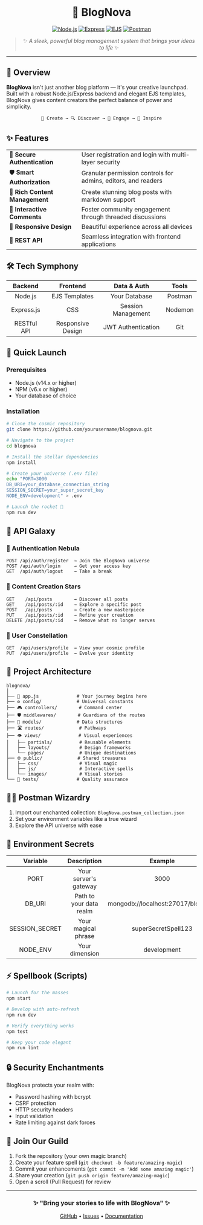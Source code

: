<div align="center">
  
# 🚀 BlogNova

[![Node.js](https://img.shields.io/badge/Node.js-14.x+-339933?style=for-the-badge&logo=node.js&logoColor=white)](https://nodejs.org/)
[![Express](https://img.shields.io/badge/Express-4.x-000000?style=for-the-badge&logo=express&logoColor=white)](https://expressjs.com/)
[![EJS](https://img.shields.io/badge/EJS-3.x-B4CA65?style=for-the-badge&logo=ejs&logoColor=white)](https://ejs.co/)
[![Postman](https://img.shields.io/badge/Postman-FF6C37?style=for-the-badge&logo=postman&logoColor=white)](https://www.postman.com/)

> ✨ *A sleek, powerful blog management system that brings your ideas to life* ✨

</div>

---

## 📌 Overview

**BlogNova** isn't just another blog platform — it's your creative launchpad. Built with a robust Node.js/Express backend and elegant EJS templates, BlogNova gives content creators the perfect balance of power and simplicity.

<div align="center">
  
```
📝 Create → 🔍 Discover → 💬 Engage → 🌟 Inspire
```

</div>

## ✨ Features

<table>
  <tr>
    <td>🔐 <b>Secure Authentication</b></td>
    <td>User registration and login with multi-layer security</td>
  </tr>
  <tr>
    <td>🛡️ <b>Smart Authorization</b></td>
    <td>Granular permission controls for admins, editors, and readers</td>
  </tr>
  <tr>
    <td>📝 <b>Rich Content Management</b></td>
    <td>Create stunning blog posts with markdown support</td>
  </tr>
  <tr>
    <td>💬 <b>Interactive Comments</b></td>
    <td>Foster community engagement through threaded discussions</td>
  </tr>
  <tr>
    <td>📱 <b>Responsive Design</b></td>
    <td>Beautiful experience across all devices</td>
  </tr>
  <tr>
    <td>🔌 <b>REST API</b></td>
    <td>Seamless integration with frontend applications</td>
  </tr>
</table>

## 🛠️ Tech Symphony

<div align="center">
  
| **Backend** | **Frontend** | **Data & Auth** | **Tools** |
|:-----------:|:------------:|:---------------:|:---------:|
| Node.js | EJS Templates | Your Database | Postman |
| Express.js | CSS | Session Management | Nodemon |
| RESTful API | Responsive Design | JWT Authentication | Git |

</div>

## 🚀 Quick Launch

### Prerequisites

- Node.js (v14.x or higher)
- NPM (v6.x or higher)
- Your database of choice

### Installation

```bash
# Clone the cosmic repository
git clone https://github.com/yourusername/blognova.git

# Navigate to the project
cd blognova

# Install the stellar dependencies
npm install

# Create your universe (.env file)
echo "PORT=3000
DB_URI=your_database_connection_string
SESSION_SECRET=your_super_secret_key
NODE_ENV=development" > .env

# Launch the rocket 🚀
npm run dev
```

## 🌟 API Galaxy

### 🔐 Authentication Nebula
```
POST /api/auth/register  → Join the BlogNova universe
POST /api/auth/login     → Get your access key
GET  /api/auth/logout    → Take a break
```

### 📝 Content Creation Stars
```
GET    /api/posts        → Discover all posts
GET    /api/posts/:id    → Explore a specific post
POST   /api/posts        → Create a new masterpiece
PUT    /api/posts/:id    → Refine your creation
DELETE /api/posts/:id    → Remove what no longer serves
```

### 👤 User Constellation
```
GET  /api/users/profile  → View your cosmic profile
PUT  /api/users/profile  → Evolve your identity
```

## 📂 Project Architecture

```
blognova/
│
├── 🏁 app.js              # Your journey begins here
├── ⚙️ config/             # Universal constants
├── 🎮 controllers/        # Command center
├── 🛡️ middlewares/        # Guardians of the routes
├── 💾 models/             # Data structures
├── 🛣️ routes/             # Pathways
├── 👁️ views/              # Visual experiences
│   ├── partials/          # Reusable elements
│   ├── layouts/           # Design frameworks
│   └── pages/             # Unique destinations
├── 🌐 public/             # Shared treasures
│   ├── css/               # Visual magic
│   ├── js/                # Interactive spells
│   └── images/            # Visual stories
└── 🧪 tests/              # Quality assurance
```

## 🧙‍♂️ Postman Wizardry

1. Import our enchanted collection: `BlogNova.postman_collection.json`
2. Set your environment variables like a true wizard
3. Explore the API universe with ease

## 🔮 Environment Secrets

| **Variable** | **Description** | **Example** |
|:------------:|:---------------:|:-----------:|
| PORT | Your server's gateway | 3000 |
| DB_URI | Path to your data realm | mongodb://localhost:27017/blognova |
| SESSION_SECRET | Your magical phrase | superSecretSpell123 |
| NODE_ENV | Your dimension | development |

## ⚡ Spellbook (Scripts)

```bash
# Launch for the masses
npm start

# Develop with auto-refresh
npm run dev

# Verify everything works
npm test

# Keep your code elegant
npm run lint
```

## 🔒 Security Enchantments

BlogNova protects your realm with:

- Password hashing with bcrypt
- CSRF protection
- HTTP security headers
- Input validation
- Rate limiting against dark forces

## 🤝 Join Our Guild

1. Fork the repository (your own magic branch)
2. Create your feature spell (`git checkout -b feature/amazing-magic`)
3. Commit your enhancements (`git commit -m 'Add some amazing magic'`)
4. Share your creation (`git push origin feature/amazing-magic`)
5. Open a scroll (Pull Request) for review



<div align="center">
  
---

### ✨ "Bring your stories to life with BlogNova" ✨

[GitHub](https://github.com/yourusername/blognova) • [Issues](https://github.com/yourusername/blognova/issues) • [Documentation](https://github.com/yourusername/blognova/wiki)

</div>

